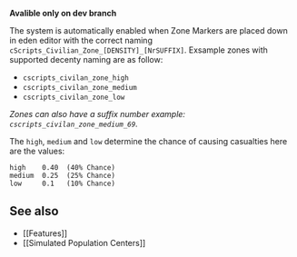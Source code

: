 **Avalible only on dev branch**

The system is automatically enabled when Zone Markers are placed down in eden editor with the correct naming `cScripts_Civilian_Zone_[DENSITY]_[NrSUFFIX]`. Exsample zones with supported decenty naming are as follow:

* `cscripts_civilan_zone_high`
* `cscripts_civilan_zone_medium`
* `cscripts_civilan_zone_low`

_Zones can also have a suffix number example: `cscripts_civilan_zone_medium_69`._

The `high`, `medium` and `low` determine the chance of causing casualties here are the values:
```
high    0.40  (40% Chance)
medium  0.25  (25% Chance)
low     0.1   (10% Chance)
```

## See also
* [[Features]]
* [[Simulated Population Centers]]